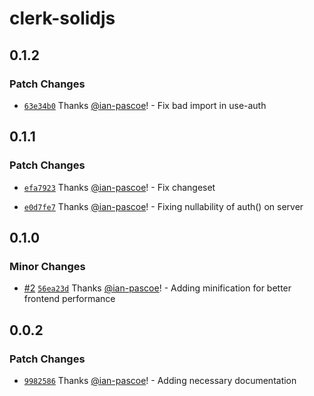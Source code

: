 # clerk-solidjs

## 0.1.2

### Patch Changes

- [`63e34b0`](https://github.com/ian-pascoe/clerk-solidjs/commit/63e34b05a4477fb7372ddfd261023671527e32f9) Thanks [@ian-pascoe](https://github.com/ian-pascoe)! - Fix bad import in use-auth

## 0.1.1

### Patch Changes

- [`efa7923`](https://github.com/ian-pascoe/clerk-solidjs/commit/efa7923b0a3e7394b0908d73a5500526f50de3dc) Thanks [@ian-pascoe](https://github.com/ian-pascoe)! - Fix changeset

- [`e0d7fe7`](https://github.com/ian-pascoe/clerk-solidjs/commit/e0d7fe7bf1985f52717beba163d068832abaafe0) Thanks [@ian-pascoe](https://github.com/ian-pascoe)! - Fixing nullability of auth() on server

## 0.1.0

### Minor Changes

- [#2](https://github.com/ian-pascoe/clerk-solidjs/pull/2) [`56ea23d`](https://github.com/ian-pascoe/clerk-solidjs/commit/56ea23dbffab4d151cff42847622c816d0957b2e) Thanks [@ian-pascoe](https://github.com/ian-pascoe)! - Adding minification for better frontend performance

## 0.0.2

### Patch Changes

- [`9982586`](https://github.com/ian-pascoe/clerk-solidjs/commit/99825867ca52e8944fff1a1fedf88c6a0eab7dd0) Thanks [@ian-pascoe](https://github.com/ian-pascoe)! - Adding necessary documentation
